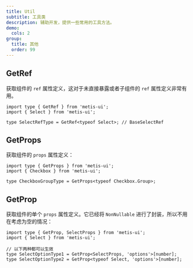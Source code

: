 ```yaml
---
title: Util
subtitle: 工具类
description: 辅助开发，提供一些常用的工具方法。
demo:
  cols: 2
group:
  title: 其他
  order: 99
---
```


## GetRef

获取组件的 `ref` 属性定义，这对于未直接暴露或者子组件的 `ref` 属性定义非常有用。

```tsx
import type { GetRef } from 'metis-ui';
import { Select } from 'metis-ui';

type SelectRefType = GetRef<typeof Select>; // BaseSelectRef
```

## GetProps

获取组件的 `props` 属性定义：

```tsx
import type { GetProps } from 'metis-ui';
import { Checkbox } from 'metis-ui';

type CheckboxGroupType = GetProps<typeof Checkbox.Group>;
```

## GetProp

获取组件的单个 `props` 属性定义。它已经将 `NonNullable` 进行了封装，所以不用在考虑为空的情况：

```tsx
import type { GetProp, SelectProps } from 'metis-ui';
import { Select } from 'metis-ui';

// 以下两种都可以生效
type SelectOptionType1 = GetProp<SelectProps, 'options'>[number];
type SelectOptionType2 = GetProp<typeof Select, 'options'>[number];
```
